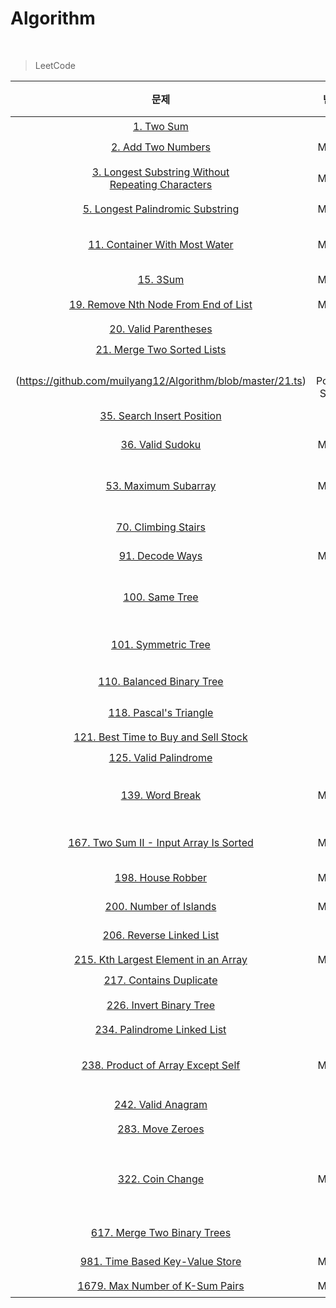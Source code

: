 # Algorithm

<br />

> LeetCode

|                                                                  문제                                                                  |        난이도         |                                                                 코드                                                                  |                                     알고리즘                                      |
| :------------------------------------------------------------------------------------------------------------------------------------: | :-------------------: | :-----------------------------------------------------------------------------------------------------------------------------------: | :-------------------------------------------------------------------------------: |
|                                          [1. Two Sum](https://leetcode.com/problems/two-sum)                                           |         Easy          |                                    [🗒️](https://github.com/muilyang12/Algorithm/blob/master/1.ts)                                     |                                    Hash Table                                     |
|                                  [2. Add Two Numbers](https://leetcode.com/problems/add-two-numbers)                                   |        Medium         |                                    [🗒️](https://github.com/muilyang12/Algorithm/blob/master/2.ts)                                     |                                    Linked List                                    |
| [3. Longest Substring Without<br />Repeating Characters](https://leetcode.com/problems/longest-substring-without-repeating-characters) |        Medium         |                                    [🗒️](https://github.com/muilyang12/Algorithm/blob/master/3.ts)                                     |                          Hash Table<br />Sliding Window                           |
|                    [5. Longest Palindromic Substring](https://leetcode.com/problems/longest-palindromic-substring)                     |        Medium         |                                    [🗒️](https://github.com/muilyang12/Algorithm/blob/master/5.ts)                                     |                                      String                                       |
|                        [11. Container With Most Water](https://leetcode.com/problems/container-with-most-water)                        |        Medium         |  [🗒️ts](https://github.com/muilyang12/Algorithm/blob/master/11.ts) [🗒️js](https://github.com/muilyang12/Algorithm/blob/master/11.js)  |                                   Two Pointers                                    |
|                                             [15. 3Sum](https://leetcode.com/problems/3sum)                                             |        Medium         |                                    [🗒️](https://github.com/muilyang12/Algorithm/blob/master/15.ts)                                    |                                   Two Pointers                                    |
|                 [19. Remove Nth Node From End of List](https://leetcode.com/problems/remove-nth-node-from-end-of-list)                 |        Medium         |                                    [🗒️](https://github.com/muilyang12/Algorithm/blob/master/19.ts)                                    |                              Stack<br />Two Pointers                              |
|                                [20. Valid Parentheses](https://leetcode.com/problems/valid-parentheses)                                |         Easy          |                                    [🗒️](https://github.com/muilyang12/Algorithm/blob/master/20.ts)                                    |                                       Stack                                       |
|                           [21. Merge Two Sorted Lists](https://leetcode.com/problems/merge-two-sorted-lists)                           |         Easy          |                                                                 [🗒️]                                                                  |
|                                      (https://github.com/muilyang12/Algorithm/blob/master/21.ts)                                       | Two Pointers, Sorting |
|                           [35. Search Insert Position](https://leetcode.com/problems/search-insert-position)                           |         Easy          |                                    [🗒️](https://github.com/muilyang12/Algorithm/blob/master/35.js)                                    |                                   Binary Search                                   |
|                                     [36. Valid Sudoku](https://leetcode.com/problems/valid-sudoku)                                     |        Medium         |                                    [🗒️](https://github.com/muilyang12/Algorithm/blob/master/36.js)                                    |                                   Binary Search                                   |
|                                 [53. Maximum Subarray](https://leetcode.com/problems/maximum-subarray)                                 |        Medium         |                                    [🗒️](https://github.com/muilyang12/Algorithm/blob/master/53.ts)                                    |                    Dynamic Programming<br />Divide-and-conquer                    |
|                                  [70. Climbing Stairs](https://leetcode.com/problems/climbing-stairs)                                  |         Easy          |                                    [🗒️](https://github.com/muilyang12/Algorithm/blob/master/70.ts)                                    |                                Dynamic Programming                                |
|                                      [91. Decode Ways](https://leetcode.com/problems/decode-ways)                                      |        Medium         |                                    [🗒️](https://github.com/muilyang12/Algorithm/blob/master/91.js)                                    |                             Depth First Search (DFS)                              |
|                                       [100. Same Tree](https://leetcode.com/problems/same-tree)                                        |         Easy          |                                   [🗒️](https://github.com/muilyang12/Algorithm/blob/master/100.ts)                                    |             Breadth First Search (BFS)<br />Depth First Search (DFS)              |
|                                  [101. Symmetric Tree](https://leetcode.com/problems/symmetric-tree)                                   |         Easy          |                                   [🗒️](https://github.com/muilyang12/Algorithm/blob/master/101.ts)                                    |                        Tree<br />Depth First Search (DFS)                         |
|                            [110. Balanced Binary Tree](https://leetcode.com/problems/balanced-binary-tree)                             |         Easy          |  [ts](https://github.com/muilyang12/Algorithm/blob/master/110.ts) [🗒️js](https://github.com/muilyang12/Algorithm/blob/master/110.js)  |                             Depth First Search (DFS)                              |
|                                [118. Pascal's Triangle](https://leetcode.com/problems/pascals-triangle)                                |         Easy          |                                   [🗒️](https://github.com/muilyang12/Algorithm/blob/master/118.ts)                                    |                             Depth First Search (DFS)                              |
|                 [121. Best Time to Buy and Sell Stock](https://leetcode.com/problems/best-time-to-buy-and-sell-stock)                  |         Easy          |                                   [🗒️](https://github.com/muilyang12/Algorithm/blob/master/121.js)                                    |                                    Memoization                                    |
|                                [125. Valid Palindrome](https://leetcode.com/problems/valid-palindrome)                                 |         Easy          |                                   [🗒️](https://github.com/muilyang12/Algorithm/blob/master/125.ts)                                    |                                   Two Pointers                                    |
|                                      [139. Word Break](https://leetcode.com/problems/word-break)                                       |        Medium         |                                   [🗒️](https://github.com/muilyang12/Algorithm/blob/master/139.ts)                                    |                    Dynamic Programming<br />Divide-and-conquer                    |
|               [167. Two Sum II - Input Array Is Sorted](https://leetcode.com/problems/two-sum-ii-input-array-is-sorted)                |        Medium         |                                   [🗒️](https://github.com/muilyang12/Algorithm/blob/master/167.ts)                                    |                          Binary Search<br />Two Pointers                          |
|                                    [198. House Robber](https://leetcode.com/problems/house-robber)                                     |        Medium         |                                   [🗒️](https://github.com/muilyang12/Algorithm/blob/master/198.ts)                                    |                                Dynamic Programming                                |
|                               [200. Number of Islands](https://leetcode.com/problems/number-of-islands)                                |        Medium         |                                   [🗒️](https://github.com/muilyang12/Algorithm/blob/master/200.ts)                                    |                             Depth First Search (DFS)                              |
|                             [206. Reverse Linked List](https://leetcode.com/problems/reverse-linked-list)                              |         Easy          |                                   [🗒️](https://github.com/muilyang12/Algorithm/blob/master/206.js)                                    |                                 Stack, Recursion                                  |
|                 [215. Kth Largest Element in an Array](https://leetcode.com/problems/kth-largest-element-in-an-array)                  |        Medium         |                                   [🗒️](https://github.com/muilyang12/Algorithm/blob/master/215.js)                                    |                                     Min Heap                                      |
|                              [217. Contains Duplicate](https://leetcode.com/problems/contains-duplicate)                               |         Easy          |                                   [🗒️](https://github.com/muilyang12/Algorithm/blob/master/217.js)                                    |                                    Hash Table                                     |
|                              [226. Invert Binary Tree](https://leetcode.com/problems/invert-binary-tree)                               |         Easy          |                                   [🗒️](https://github.com/muilyang12/Algorithm/blob/master/226.ts)                                    |                             Depth First Search (DFS)                              |
|                          [234. Palindrome Linked List](https://leetcode.com/problems/palindrome-linked-list)                           |         Easy          |                                   [🗒️](https://github.com/muilyang12/Algorithm/blob/master/234.ts)                                    |                                       Stack                                       |
|                    [238. Product of Array Except Self](https://leetcode.com/problems/product-of-array-except-self)                     |        Medium         | [🗒️ts](https://github.com/muilyang12/Algorithm/blob/master/238.ts) [🗒️js](https://github.com/muilyang12/Algorithm/blob/master/238.js) |                                    Hash Table                                     |
|                                   [242. Valid Anagram](https://leetcode.com/problems/valid-anagram)                                    |         Easy          |                                   [🗒️](https://github.com/muilyang12/Algorithm/blob/master/242.ts)                                    |                                Hash Table, Sorting                                |
|                                     [283. Move Zeroes](https://leetcode.com/problems/move-zeroes)                                      |         Easy          |                                   [🗒️](https://github.com/muilyang12/Algorithm/blob/master/283.js)                                    |                                   Two Pointers                                    |
|                                     [322. Coin Change](https://leetcode.com/problems/coin-change)                                      |        Medium         |                                   [🗒️](https://github.com/muilyang12/Algorithm/blob/master/322.js)                                    | Depth First Search (DFS)<br />Breadth First Search (BFS)<br />Dynamic Programming |
|                          [617. Merge Two Binary Trees](https://leetcode.com/problems/merge-two-binary-trees)                           |         Easy          |                                   [🗒️](https://github.com/muilyang12/Algorithm/blob/master/617.js)                                    |                             Depth First Search (DFS)                              |
|                      [981. Time Based Key-Value Store](https://leetcode.com/problems/time-based-key-value-store)                       |        Medium         |                                   [🗒️](https://github.com/muilyang12/Algorithm/blob/master/981.ts)                                    |                                   Binary Search                                   |
|                       [1679. Max Number of K-Sum Pairs](https://leetcode.com/problems/max-number-of-k-sum-pairs)                       |        Medium         |                                   [🗒️](https://github.com/muilyang12/Algorithm/blob/master/1679.ts)                                   |                                   Two Pointers                                    |
